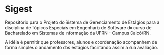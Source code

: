 Sigest
======

Repositório para o Projeto do Sistema de Gerenciamento de Estágios para a disciplina de Tópicos Especiais em Engenharia de Software do curso de Bacharelado em Sistemas de Informação da UFRN - Campus Caicó/RN.

A idéia é permitir que professores, alunos e coordenação acompanhem de forma simples o andamento dos estágios facilitando assim a sua avaliação.
